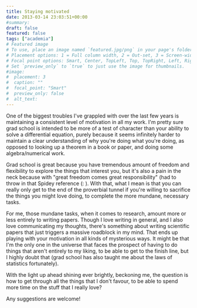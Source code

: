 ```yaml
---
title: Staying motivated
date: 2013-03-14 23:03:51+00:00
#summary:
draft: false
featured: false
tags: ["academia"]
# Featured image
# To use, place an image named `featured.jpg/png` in your page's folder.
# Placement options: 1 = Full column width, 2 = Out-set, 3 = Screen-width
# Focal point options: Smart, Center, TopLeft, Top, TopRight, Left, Right, BottomLeft, Bottom, BottomRight
# Set `preview_only` to `true` to just use the image for thumbnails.
#image:
#  placement: 3
#  caption: ""
#  focal_point: "Smart"
#  preview_only: false
#  alt_text:
---
```


One of the biggest troubles I've grappled with over the last few years is maintaining a consistent level of motivation in all my work. I'm pretty sure grad school is intended to be more of a test of character than your ability to solve a differential equation, purely because it seems infinitely harder to maintain a clear understanding of why you're doing what you're doing, as opposed to looking up a theorem in a book or paper, and doing some algebra/numerical work.

Grad school is great because you have tremendous amount of freedom and flexibility to explore the things that interest you, but it's also a pain in the neck because with "great freedom comes great responsibility" (had to throw in that Spidey reference (: ). With that, what I mean is that you can really only get to the end of the proverbial tunnel if you're willing to sacrifice the things you might love doing, to complete the more mundane, necessary tasks.

For me, those mundane tasks, when it comes to research, amount more or less entirely to writing papers. Though I love writing in general, and I also love communicating my thoughts, there's something about writing scientific papers that just triggers a massive roadblock in my mind. That ends up playing with your motivation in all kinds of mysterious ways. It might be that I'm the only one in the universe that faces the prospect of having to do things that aren't entirely to my liking, to be able to get to the finish line, but I highly doubt that (grad school has also taught me about the laws of statistics fortunately).

With the light up ahead shining ever brightly, beckoning me, the question is how to get through all the things that I don't favour, to be able to spend more time on the stuff that I really love? 

Any suggestions are welcome!
